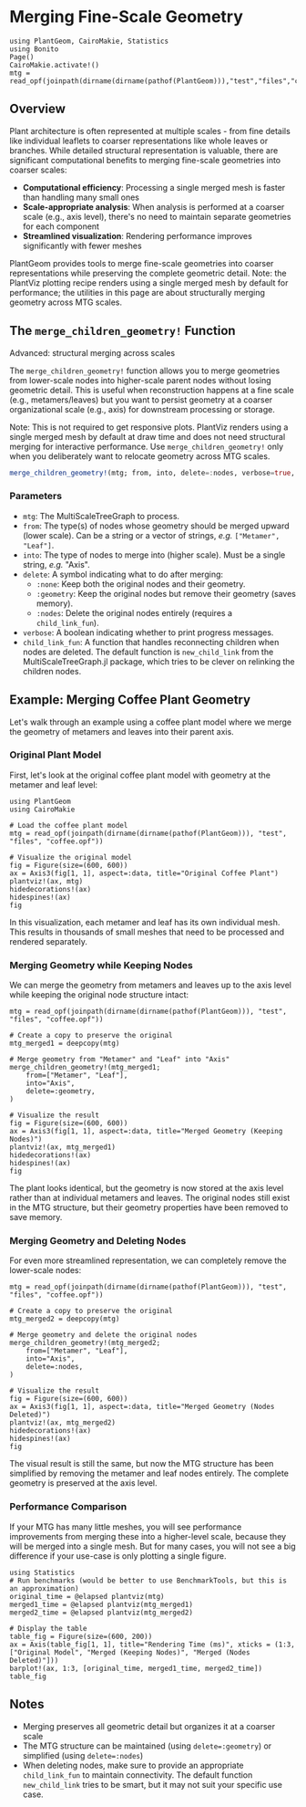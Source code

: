 # Merging Fine-Scale Geometry

```@setup merge_geometry
using PlantGeom, CairoMakie, Statistics
using Bonito
Page()
CairoMakie.activate!()
mtg = read_opf(joinpath(dirname(dirname(pathof(PlantGeom))),"test","files","coffee.opf"))
```

## Overview

Plant architecture is often represented at multiple scales - from fine details like individual leaflets to coarser representations like whole leaves or branches. While detailed structural representation is valuable, there are significant computational benefits to merging fine-scale geometries into coarser scales:

- **Computational efficiency**: Processing a single merged mesh is faster than handling many small ones
- **Scale-appropriate analysis**: When analysis is performed at a coarser scale (e.g., axis level), there's no need to maintain separate geometries for each component
- **Streamlined visualization**: Rendering performance improves significantly with fewer meshes

PlantGeom provides tools to merge fine-scale geometries into coarser representations while preserving the complete geometric detail. Note: the PlantViz plotting recipe renders using a single merged mesh by default for performance; the utilities in this page are about structurally merging geometry across MTG scales.

## The `merge_children_geometry!` Function

Advanced: structural merging across scales

The `merge_children_geometry!` function allows you to merge geometries from lower-scale nodes into higher-scale parent nodes without losing geometric detail. This is useful when reconstruction happens at a fine scale (e.g., metamers/leaves) but you want to persist geometry at a coarser organizational scale (e.g., axis) for downstream processing or storage.

Note: This is not required to get responsive plots. PlantViz renders using a single merged mesh by default at draw time and does not need structural merging for interactive performance. Use `merge_children_geometry!` only when you deliberately want to relocate geometry across MTG scales.

```julia
merge_children_geometry!(mtg; from, into, delete=:nodes, verbose=true, child_link_fun=x -> new_child_link(x, verbose))
```

### Parameters

- `mtg`: The MultiScaleTreeGraph to process.
- `from`: The type(s) of nodes whose geometry should be merged upward (lower scale). Can be a string or a vector of strings, *e.g.* `["Metamer", "Leaf"]`.
- `into`: The type of nodes to merge into (higher scale). Must be a single string, *e.g.* "Axis".
- `delete`: A symbol indicating what to do after merging:
  - `:none`: Keep both the original nodes and their geometry.
  - `:geometry`: Keep the original nodes but remove their geometry (saves memory).
  - `:nodes`: Delete the original nodes entirely (requires a `child_link_fun`).
- `verbose`: A boolean indicating whether to print progress messages.
- `child_link_fun`: A function that handles reconnecting children when nodes are deleted. The default function is `new_child_link` from the MultiScaleTreeGraph.jl package, which tries to be clever on relinking the children nodes.

## Example: Merging Coffee Plant Geometry

Let's walk through an example using a coffee plant model where we merge the geometry of metamers and leaves into their parent axis.

### Original Plant Model

First, let's look at the original coffee plant model with geometry at the metamer and leaf level:

```@example merge_geometry
using PlantGeom
using CairoMakie

# Load the coffee plant model
mtg = read_opf(joinpath(dirname(dirname(pathof(PlantGeom))), "test", "files", "coffee.opf"))

# Visualize the original model
fig = Figure(size=(600, 600))
ax = Axis3(fig[1, 1], aspect=:data, title="Original Coffee Plant")
plantviz!(ax, mtg)
hidedecorations!(ax)
hidespines!(ax)
fig
```

In this visualization, each metamer and leaf has its own individual mesh. This results in thousands of small meshes that need to be processed and rendered separately.

### Merging Geometry while Keeping Nodes

We can merge the geometry from metamers and leaves up to the axis level while keeping the original node structure intact:

```@example merge_geometry
mtg = read_opf(joinpath(dirname(dirname(pathof(PlantGeom))), "test", "files", "coffee.opf"))

# Create a copy to preserve the original
mtg_merged1 = deepcopy(mtg)

# Merge geometry from "Metamer" and "Leaf" into "Axis"
merge_children_geometry!(mtg_merged1; 
    from=["Metamer", "Leaf"], 
    into="Axis", 
    delete=:geometry, 
)

# Visualize the result
fig = Figure(size=(600, 600))
ax = Axis3(fig[1, 1], aspect=:data, title="Merged Geometry (Keeping Nodes)")
plantviz!(ax, mtg_merged1)
hidedecorations!(ax)
hidespines!(ax)
fig
```

The plant looks identical, but the geometry is now stored at the axis level rather than at individual metamers and leaves. The original nodes still exist in the MTG structure, but their geometry properties have been removed to save memory.

### Merging Geometry and Deleting Nodes

For even more streamlined representation, we can completely remove the lower-scale nodes:

```@example merge_geometry
mtg = read_opf(joinpath(dirname(dirname(pathof(PlantGeom))), "test", "files", "coffee.opf"))

# Create a copy to preserve the original
mtg_merged2 = deepcopy(mtg)

# Merge geometry and delete the original nodes
merge_children_geometry!(mtg_merged2; 
    from=["Metamer", "Leaf"], 
    into="Axis", 
    delete=:nodes, 
)

# Visualize the result
fig = Figure(size=(600, 600))
ax = Axis3(fig[1, 1], aspect=:data, title="Merged Geometry (Nodes Deleted)")
plantviz!(ax, mtg_merged2)
hidedecorations!(ax)
hidespines!(ax)
fig
```

The visual result is still the same, but now the MTG structure has been simplified by removing the metamer and leaf nodes entirely. The complete geometry is preserved at the axis level.

### Performance Comparison

If your MTG has many little meshes, you will see performance improvements from merging these into a higher-level scale, because they will be merged into a single mesh. But for many cases, you will not see a big difference if your use-case is only plotting a single figure.

```@example merge_geometry
using Statistics
# Run benchmarks (would be better to use BenchmarkTools, but this is an approximation)
original_time = @elapsed plantviz(mtg)
merged1_time = @elapsed plantviz(mtg_merged1)
merged2_time = @elapsed plantviz(mtg_merged2)

# Display the table
table_fig = Figure(size=(600, 200))
ax = Axis(table_fig[1, 1], title="Rendering Time (ms)", xticks = (1:3, ["Original Model", "Merged (Keeping Nodes)", "Merged (Nodes Deleted)"]))
barplot!(ax, 1:3, [original_time, merged1_time, merged2_time])
table_fig
```

## Notes

- Merging preserves all geometric detail but organizes it at a coarser scale
- The MTG structure can be maintained (using `delete=:geometry`) or simplified (using `delete=:nodes`)
- When deleting nodes, make sure to provide an appropriate `child_link_fun` to maintain connectivity. The default function `new_child_link` tries to be smart, but it may not suit your specific use case.
